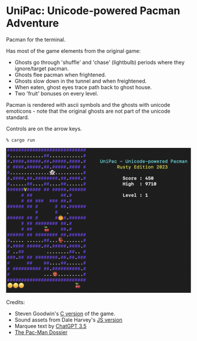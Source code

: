# UniPac: Unicode-powered Pacman Adventure 

Pacman for the terminal. 

Has most of the game elements from the original game:
* Ghosts go through 'shuffle' and 'chase' (lightbulb) periods where they ignore/target pacman.
* Ghosts flee pacman when frightened.
* Ghosts slow down in the tunnel and when freightened.
* When eaten, ghost eyes trace path back to ghost house.
* Two 'fruit' bonuses on every level.

Pacman is rendered with ascii symbols and the ghosts with unicode emoticons - note that the 
original ghosts are not part of the unicode standard.

Controls are on the arrow keys.
```
% cargo run
```

![Game UI](https://raw.githubusercontent.com/jesper-olsen/UniPac/main/Screenshot.png) 



Credits:
* Steven Goodwin's [C version](https://github.com/MarquisdeGeek/pacman) of the game.
* Sound assets from Dale Harvey's [JS version](https://github.com/daleharvey/pacman)
* Marquee text by [ChatGPT 3.5](https://chat.openai.com/)
* [The Pac-Man Dossier](https://pacman.holenet.info)

